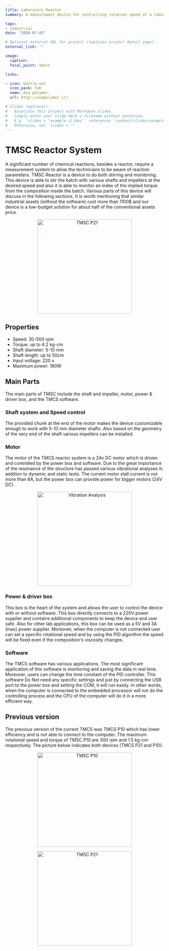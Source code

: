 ```yaml
---
title: Laboratory Reactor
summary: A measurement device for controlling rotation speed of a laboratory reactor and monitor its torque in real time for Ava Polymer Company.

tags:
- industrial
date: "2020-07-03"

# Optional external URL for project (replaces project detail page).
external_link: ""

image:
  caption:
  focal_point: Smart

links:

- icon: battle-net
  icon_pack: fab
  name: Ava polymer
  url: http://avapolymer.ir/

# Slides (optional).
#   Associate this project with Markdown slides.
#   Simply enter your slide deck's filename without extension.
#   E.g. `slides = "example-slides"` references `content/slides/example-slides.md`.
#   Otherwise, set `slides = ""`.
---
```


# TMSC Reactor System
A significant number of chemical reactions, besides a reactor, require a measurement system to allow the technicians to be aware of reaction parameters. TMSC Reactor is a device to do both stirring and monitoring. This device is able to stir the batch with various shafts and impellers at the desired speed and also it is able to monitor an index of the implied torque from the composition inside the batch. Various parts of this device will discuss in the following sections.  It is worth mentioning that similar industrial assets (without the software) cost more than 1100$ and our device is a low-budget solution for about half of the conventional assets price.

<p align="center"><a><img src="https://www.lambertmech.ir/project/pmdc/TMSC-P21.jpg" alt="TMSC P21" height="300" ></a></p>

## Properties
- Speed: 30-500 rpm
- Torque: up to 4.2 kg-cm
- Shaft diameter: 5-10 mm
- Shaft length: up to 50cm
- Input voltage: 220 v
- Maximum power: 180W

## Main Parts
The main parts of TMSC include the shaft and impeller, motor, power & driver box, and the TMCS software.

### Shaft system and Speed control
The provided chunk at the end of the motor makes the device customizable enough to work with 5-10 mm diameter shafts. Also based on the geometry of the very end of the shaft various impellers can be installed.

### Motor
The motor of the TMCS reactor system is a 24v DC motor which is driven and controlled by the power box and software. Due to the great importance of the resonance of the structure has passed various vibrational analyses in addition to dynamic and static tests. The current motor stall current is not more than 8A, but the power box can provide power for bigger motors (24V DC).

<p align="center"><a><img src="https://www.lambertmech.ir/project/pmdc/vibratoin-analysis.jpg" alt="Vibration Analysis" height="300" ></a></p>

### Power & driver box
This box is the heart of the system and allows the user to control the device with or without software. This box directly connects to a 220V power supplier and contains additional components to keep the device and user safe. Also for other lab applications, this box can be used as a 5V and 3A (max) power supplier. Moreover, when the computer is not connected user can set a specific rotational speed and by using the PID algorithm the speed will be fixed even if the composition's viscosity changes.

### Software
The TMCS software has various applications. The most significant application of this software is monitoring and saving the data in real time. Moreover, users can change the time constant of the PID controller. This software Do Not need any specific settings and just by connecting the USB port to the power box and setting the COM, it will run easily. In other words, when the computer is connected to the embedded processor will not do the controlling process and the CPU of the computer will do it in a more efficient way.

## Previous version
The previous version of the current TMCS was TMCS P10 which has lower efficiency and is not able to connect to the computer. The maximum rotational speed and torque of TMSC P10 are 300 rpm and 1.5 kg-cm respectively. The picture below indicates both devices (TMCS P21 and P10).

<p align="center"><a><img src="https://www.lambertmech.ir/project/pmdc/TMSC-P10-Label.jpg" alt="TMSC P10" height="300" ></a></p>

<p align="center"><a><img src="https://www.lambertmech.ir/project/pmdc/TMSC-P21-Label.jpg" alt="TMSC P21" height="300" ></a></p>
